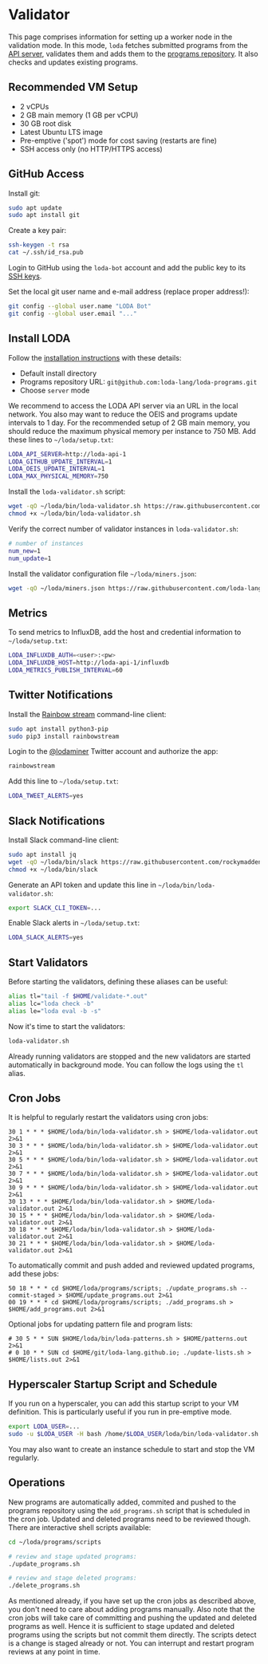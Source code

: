 # Validator

This page comprises information for setting up a worker node in the validation mode. In this mode, `loda` fetches submitted programs from the [API server](https://github.com/loda-lang/loda-api), validates them and adds them to the [programs repository](https://github.com/loda-lang/loda-programs). It also checks and updates existing programs.

## Recommended VM Setup

* 2 vCPUs
* 2 GB main memory (1 GB per vCPU)
* 30 GB root disk
* Latest Ubuntu LTS image
* Pre-emptive ('spot') mode for cost saving (restarts are fine)
* SSH access only (no HTTP/HTTPS access)

## GitHub Access

Install git:

```bash
sudo apt update
sudo apt install git
```

Create a key pair:

```bash
ssh-keygen -t rsa
cat ~/.ssh/id_rsa.pub
```

Login to GitHub using the `loda-bot` account and add the public key to its [SSH keys](https://github.com/settings/keys).

Set the local git user name and e-mail address (replace proper address!):

```bash
git config --global user.name "LODA Bot"
git config --global user.email "..."
```

## Install LODA

Follow the [installation instructions](https://loda-lang.org/install/) with these details:

* Default install directory
* Programs repository URL:
 `git@github.com:loda-lang/loda-programs.git`
* Choose `server` mode

We recommend to access the LODA API server via an URL in the local network. You also may want to reduce the OEIS and programs update intervals to 1 day. For the recommended setup of 2 GB main memory, you should reduce the maximum physical memory per instance to 750 MB. Add these lines to `~/loda/setup.txt`:

```bash
LODA_API_SERVER=http://loda-api-1
LODA_GITHUB_UPDATE_INTERVAL=1
LODA_OEIS_UPDATE_INTERVAL=1
LODA_MAX_PHYSICAL_MEMORY=750
```

Install the `loda-validator.sh` script:

```bash
wget -qO ~/loda/bin/loda-validator.sh https://raw.githubusercontent.com/loda-lang/loda-cpp/master/validator/loda-validator.sh
chmod +x ~/loda/bin/loda-validator.sh
```

Verify the correct number of validator instances in `loda-validator.sh`:

```bash
# number of instances
num_new=1
num_update=1
```

Install the validator configuration file `~/loda/miners.json`:

```bash
wget -qO ~/loda/miners.json https://raw.githubusercontent.com/loda-lang/loda-cpp/master/validator/miners.json
```

## Metrics

To send metrics to InfluxDB, add the host and credential information to `~/loda/setup.txt`:

```bash
LODA_INFLUXDB_AUTH=<user>:<pw>
LODA_INFLUXDB_HOST=http://loda-api-1/influxdb
LODA_METRICS_PUBLISH_INTERVAL=60
```

## Twitter Notifications

Install the [Rainbow stream](https://github.com/orakaro/rainbowstream) command-line client:

```bash
sudo apt install python3-pip
sudo pip3 install rainbowstream
```

Login to the [@lodaminer](https://twitter.com/lodaminer) Twitter account and authorize the app:

```bash
rainbowstream
```

Add this line to `~/loda/setup.txt`:

```bash
LODA_TWEET_ALERTS=yes
```

## Slack Notifications

Install Slack command-line client:

```bash
sudo apt install jq
wget -qO ~/loda/bin/slack https://raw.githubusercontent.com/rockymadden/slack-cli/master/src/slack
chmod +x ~/loda/bin/slack
```

Generate an API token and update this line in `~/loda/bin/loda-validator.sh`:

```bash
export SLACK_CLI_TOKEN=...
```

Enable Slack alerts in `~/loda/setup.txt`:

```bash
LODA_SLACK_ALERTS=yes
```

## Start Validators

Before starting the validators, defining these aliases can be useful:

```bash
alias tl="tail -f $HOME/validate-*.out"
alias lc="loda check -b"
alias le="loda eval -b -s"
```

Now it's time to start the validators:

```bash
loda-validator.sh
```

Already running validators are stopped and the new validators are started automatically in background mode. You can follow the logs using the `tl` alias.

## Cron Jobs

It is helpful to regularly restart the validators using cron jobs:

```crontab
30 1 * * * $HOME/loda/bin/loda-validator.sh > $HOME/loda-validator.out 2>&1
30 3 * * * $HOME/loda/bin/loda-validator.sh > $HOME/loda-validator.out 2>&1
30 5 * * * $HOME/loda/bin/loda-validator.sh > $HOME/loda-validator.out 2>&1
30 7 * * * $HOME/loda/bin/loda-validator.sh > $HOME/loda-validator.out 2>&1
30 9 * * * $HOME/loda/bin/loda-validator.sh > $HOME/loda-validator.out 2>&1
30 13 * * * $HOME/loda/bin/loda-validator.sh > $HOME/loda-validator.out 2>&1
30 15 * * * $HOME/loda/bin/loda-validator.sh > $HOME/loda-validator.out 2>&1
30 18 * * * $HOME/loda/bin/loda-validator.sh > $HOME/loda-validator.out 2>&1
30 21 * * * $HOME/loda/bin/loda-validator.sh > $HOME/loda-validator.out 2>&1
```

To automatically commit and push added and reviewed updated programs, add these jobs:

```crontab
50 18 * * * cd $HOME/loda/programs/scripts; ./update_programs.sh --commit-staged > $HOME/update_programs.out 2>&1
00 19 * * * cd $HOME/loda/programs/scripts; ./add_programs.sh > $HOME/add_programs.out 2>&1
```

Optional jobs for updating pattern file and program lists:

```
# 30 5 * * SUN $HOME/loda/bin/loda-patterns.sh > $HOME/patterns.out 2>&1
# 0 10 * * SUN cd $HOME/git/loda-lang.github.io; ./update-lists.sh > $HOME/lists.out 2>&1
```

## Hyperscaler Startup Script and Schedule

If you run on a hyperscaler, you can add this startup script to your VM definition. This is particularly useful if you run in pre-emptive mode.

```bash
export LODA_USER=...
sudo -u $LODA_USER -H bash /home/$LODA_USER/loda/bin/loda-validator.sh
```

You may also want to create an instance schedule to start and stop the VM regularly.

## Operations

New programs are automatically added, commited and pushed to the programs repository using the `add_programs.sh` script that is scheduled in the cron job. Updated and deleted programs need to be reviewed though. There are interactive shell scripts available:

```bash
cd ~/loda/programs/scripts

# review and stage updated programs:
./update_programs.sh

# review and stage deleted programs:
./delete_programs.sh
```

As mentioned already, if you have set up the cron jobs as described above, you don't need to care about adding programs manually. Also note that the cron jobs will take care of committing and pushing the updated and deleted programs as well. Hence it is sufficient to stage updated and deleted programs using the scripts but not commit them directly. The scripts detect is a change is staged already or not. You can interrupt and restart program reviews at any point in time.

